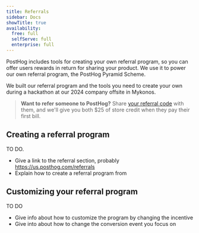 ```yaml
---
title: Referrals
sidebar: Docs
showTitle: true
availability:
  free: full
  selfServe: full
  enterprise: full
---
```


PostHog includes tools for creating your own referral program, so you can offer users rewards in return for sharing your product. We use it to power our own referral program, the PostHog Pyramid Scheme. 

We built our referral program and the tools you need to create your own during a hackathon at our 2024 company offsite in Mykonos. 

> **Want to refer someone to PostHog?** Share [your referral code](https://us.posthog.com/referrals) with them, and we'll give you both $25 of store credit when they pay their first bill. 

## Creating a referral program

TO DO. 
- Give a link to the referral section, probably https://us.posthog.com/referrals
- Explain how to create a referral program from 

## Customizing your referral program
TO DO
- Give info about how to customize the program by changing the incentive
- Give into about how to change the conversion event you focus on

